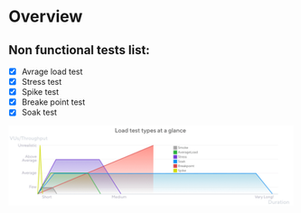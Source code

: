# Overview

## Non functional tests list:
  - [x] Avrage load test
  - [x] Stress test
  - [x] Spike test
  - [x] Breake point test
  - [x] Soak test

![Types of tests](../images/chart-load-test-types-overview.png)


